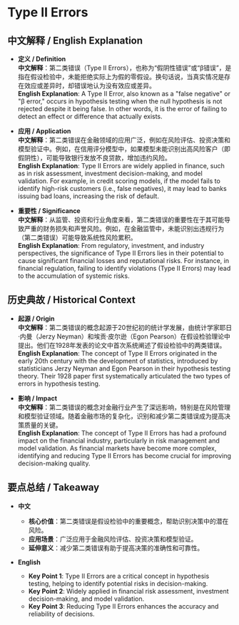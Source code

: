 # Type II Errors

## 中文解释 / English Explanation

* **定义 / Definition**  
  **中文解释**：第二类错误（Type II Errors），也称为“假阴性错误”或“β错误”，是指在假设检验中，未能拒绝实际上为假的零假设。换句话说，当真实情况是存在效应或差异时，却错误地认为没有效应或差异。  
  **English Explanation**: A Type II Error, also known as a "false negative" or "β error," occurs in hypothesis testing when the null hypothesis is not rejected despite it being false. In other words, it is the error of failing to detect an effect or difference that actually exists.

* **应用 / Application**  
  **中文解释**：第二类错误在金融领域的应用广泛，例如在风险评估、投资决策和模型验证中。例如，在信用评分模型中，如果模型未能识别出高风险客户（即假阴性），可能导致银行发放不良贷款，增加违约风险。  
  **English Explanation**: Type II Errors are widely applied in finance, such as in risk assessment, investment decision-making, and model validation. For example, in credit scoring models, if the model fails to identify high-risk customers (i.e., false negatives), it may lead to banks issuing bad loans, increasing the risk of default.

* **重要性 / Significance**  
  **中文解释**：从监管、投资和行业角度来看，第二类错误的重要性在于其可能导致严重的财务损失和声誉风险。例如，在金融监管中，未能识别出违规行为（第二类错误）可能导致系统性风险累积。  
  **English Explanation**: From regulatory, investment, and industry perspectives, the significance of Type II Errors lies in their potential to cause significant financial losses and reputational risks. For instance, in financial regulation, failing to identify violations (Type II Errors) may lead to the accumulation of systemic risks.

## 历史典故 / Historical Context

* **起源 / Origin**  
  **中文解释**：第二类错误的概念起源于20世纪初的统计学发展，由统计学家耶日·内曼（Jerzy Neyman）和埃贡·皮尔逊（Egon Pearson）在假设检验理论中提出。他们在1928年发表的论文中首次系统阐述了假设检验中的两类错误。  
  **English Explanation**: The concept of Type II Errors originated in the early 20th century with the development of statistics, introduced by statisticians Jerzy Neyman and Egon Pearson in their hypothesis testing theory. Their 1928 paper first systematically articulated the two types of errors in hypothesis testing.

* **影响 / Impact**  
  **中文解释**：第二类错误的概念对金融行业产生了深远影响，特别是在风险管理和模型验证领域。随着金融市场的复杂化，识别和减少第二类错误成为提高决策质量的关键。  
  **English Explanation**: The concept of Type II Errors has had a profound impact on the financial industry, particularly in risk management and model validation. As financial markets have become more complex, identifying and reducing Type II Errors has become crucial for improving decision-making quality.

## 要点总结 / Takeaway

* **中文**  
  - **核心价值**：第二类错误是假设检验中的重要概念，帮助识别决策中的潜在风险。  
  - **应用场景**：广泛应用于金融风险评估、投资决策和模型验证。  
  - **延伸意义**：减少第二类错误有助于提高决策的准确性和可靠性。

* **English**  
  - **Key Point 1**: Type II Errors are a critical concept in hypothesis testing, helping to identify potential risks in decision-making.  
  - **Key Point 2**: Widely applied in financial risk assessment, investment decision-making, and model validation.  
  - **Key Point 3**: Reducing Type II Errors enhances the accuracy and reliability of decisions.